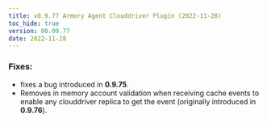 ```yaml
---
title: v0.9.77 Armory Agent Clouddriver Plugin (2022-11-28)
toc_hide: true
version: 00.09.77
date: 2022-11-28
---
```


### Fixes:
- fixes a bug introduced in **0.9.75**.
- Removes in memory account validation when receiving cache events to enable any clouddriver replica to get the event (originally introduced in **0.9.76**).
